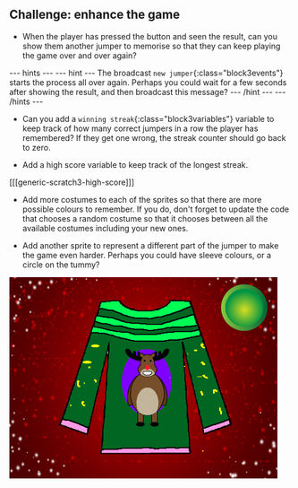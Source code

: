 ## Challenge: enhance the game

+ When the player has pressed the button and seen the result, can you show them another jumper to memorise so that they can keep playing the game over and over again?

--- hints ---
--- hint ---
The broadcast `new jumper`{:class="block3events"} starts the process all over again. Perhaps you could wait for a few seconds after showing the result, and then broadcast this message?
--- /hint ---
--- /hints ---

+ Can you add a `winning streak`{:class="block3variables"} variable to keep track of how many correct jumpers in a row the player has remembered? If they get one wrong, the streak counter should go back to zero.

+ Add a high score variable to keep track of the longest streak.

[[[generic-scratch3-high-score]]]

+ Add more costumes to each of the sprites so that there are more possible colours to remember. If you do, don't forget to update the code that chooses a random costume so that it chooses between all the available costumes including your new ones.

+ Add another sprite to represent a different part of the jumper to make the game even harder. Perhaps you could have sleeve colours, or a circle on the tummy?

![Extra bits](images/extra-bits.png)
